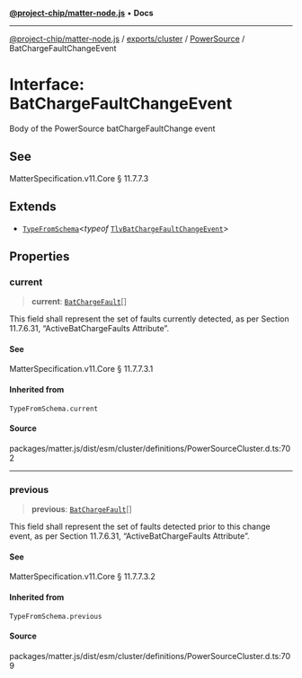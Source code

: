 [**@project-chip/matter-node.js**](../../../../../README.md) • **Docs**

***

[@project-chip/matter-node.js](../../../../../modules.md) / [exports/cluster](../../../README.md) / [PowerSource](../README.md) / BatChargeFaultChangeEvent

# Interface: BatChargeFaultChangeEvent

Body of the PowerSource batChargeFaultChange event

## See

MatterSpecification.v11.Core § 11.7.7.3

## Extends

- [`TypeFromSchema`](../../../../tlv/README.md#typefromschemas)\<*typeof* [`TlvBatChargeFaultChangeEvent`](../README.md#tlvbatchargefaultchangeevent)\>

## Properties

### current

> **current**: [`BatChargeFault`](../enumerations/BatChargeFault.md)[]

This field shall represent the set of faults currently detected, as per Section 11.7.6.31,
“ActiveBatChargeFaults Attribute”.

#### See

MatterSpecification.v11.Core § 11.7.7.3.1

#### Inherited from

`TypeFromSchema.current`

#### Source

packages/matter.js/dist/esm/cluster/definitions/PowerSourceCluster.d.ts:702

***

### previous

> **previous**: [`BatChargeFault`](../enumerations/BatChargeFault.md)[]

This field shall represent the set of faults detected prior to this change event, as per Section 11.7.6.31,
“ActiveBatChargeFaults Attribute”.

#### See

MatterSpecification.v11.Core § 11.7.7.3.2

#### Inherited from

`TypeFromSchema.previous`

#### Source

packages/matter.js/dist/esm/cluster/definitions/PowerSourceCluster.d.ts:709
